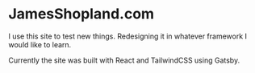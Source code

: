 # JamesShopland.com

I use this site to test new things. Redesigning it in whatever framework I would like to learn.

Currently the site was built with React and TailwindCSS using Gatsby.
